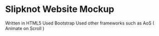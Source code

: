 # Slipknot Website Mockup


Written in HTML5
Used Bootstrap
Used other frameworks such as AoS ( Animate on Scroll )
